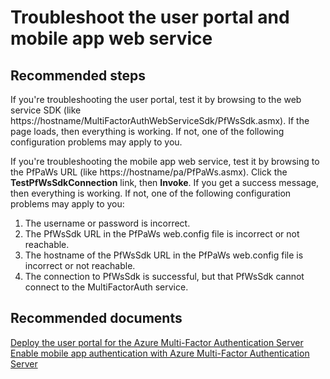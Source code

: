<properties
	pageTitle="MFA Server (On-premises)/User portal"
	description="MFA Server (On-premises)/User portal"
	service="microsoft.aad"
	resource="Microsoft_AAD_IAM"
	authors="kgremban"
	displayOrder="220"
	selfHelpType="resource"
	supportTopicIds=""
	resourceTags="mfa_overview"
	productPesIds=""
	cloudEnvironments="public"
/>

# Troubleshoot the user portal and mobile app web service

## **Recommended steps**

If you're troubleshooting the user portal, test it by browsing to the web service SDK (like https://hostname/MultiFactorAuthWebServiceSdk/PfWsSdk.asmx). If the page loads, then everything is working. If not, one of the following configuration problems may apply to you.

If you're troubleshooting the mobile app web service, test it by browsing to the PfPaWs URL (like https://hostname/pa/PfPaWs.asmx). Click the **TestPfWsSdkConnection** link, then **Invoke**. If you get a success message, then everything is working. If not, one of the following configuration problems may apply to you:

1. The username or password is incorrect.
2. The PfWsSdk URL in the PfPaWs web.config file is incorrect or not reachable.
3. The hostname of the PfWsSdk URL in the PfPaWs web.config file is incorrect or not reachable.
4. The connection to PfWsSdk is successful, but that PfWsSdk cannot connect to the MultiFactorAuth service.

## **Recommended documents**

[Deploy the user portal for the Azure Multi-Factor Authentication Server](https://docs.microsoft.com/azure/multi-factor-authentication/multi-factor-authentication-get-started-portal)  
[Enable mobile app authentication with Azure Multi-Factor Authentication Server](https://docs.microsoft.com/azure/multi-factor-authentication/multi-factor-authentication-get-started-server-webservice)  
